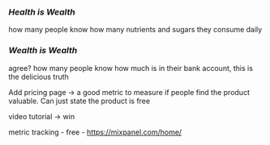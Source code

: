 ### *Health is Wealth*
how many people know how many nutrients and sugars they consume daily
### *Wealth is Wealth*
agree? how many people know how much is in their bank account,
this is the delicious truth

Add pricing page -> a good metric to measure if people find the product valuable. Can just state the product is free

video tutorial -> win

metric tracking - free - https://mixpanel.com/home/
